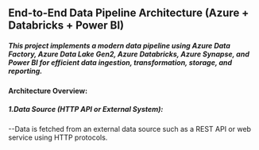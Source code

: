 ## End-to-End Data Pipeline Architecture (Azure + Databricks + Power BI)
##### This project implements a modern data pipeline using Azure Data Factory, Azure Data Lake Gen2, Azure Databricks, Azure Synapse, and Power BI for efficient data ingestion, transformation, storage, and reporting.
#### Architecture Overview:
##### 1.Data Source (HTTP API or External System):
--Data is fetched from an external data source such as a REST API or web service using HTTP protocols.
